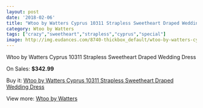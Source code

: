 ```yaml
---
layout: post
date: '2018-02-06'
title: "Wtoo by Watters Cyprus 10311 Strapless Sweetheart Draped Wedding Dress"
category: Wtoo by Watters
tags: ["crazy","sweetheart","strapless","cyprus","special"]
image: http://img.eudances.com/8740-thickbox_default/wtoo-by-watters-cyprus-10311-strapless-sweetheart-draped-wedding-dress.jpg
---
```

Wtoo by Watters Cyprus 10311 Strapless Sweetheart Draped Wedding Dress

On Sales: **$342.99**
<a href="https://www.eudances.com/en/wtoo-by-watters/2955-wtoo-by-watters-cyprus-10311-strapless-sweetheart-draped-wedding-dress.html"><amp-img layout="responsive" width="600" height="600" src="//img.eudances.com/8740-thickbox_default/wtoo-by-watters-cyprus-10311-strapless-sweetheart-draped-wedding-dress.jpg" alt="Wtoo by Watters Cyprus 10311 Strapless Sweetheart Draped Wedding Dress 0" /></a>
<a href="https://www.eudances.com/en/wtoo-by-watters/2955-wtoo-by-watters-cyprus-10311-strapless-sweetheart-draped-wedding-dress.html"><amp-img layout="responsive" width="600" height="600" src="//img.eudances.com/8742-thickbox_default/wtoo-by-watters-cyprus-10311-strapless-sweetheart-draped-wedding-dress.jpg" alt="Wtoo by Watters Cyprus 10311 Strapless Sweetheart Draped Wedding Dress 1" /></a>
<a href="https://www.eudances.com/en/wtoo-by-watters/2955-wtoo-by-watters-cyprus-10311-strapless-sweetheart-draped-wedding-dress.html"><amp-img layout="responsive" width="600" height="600" src="//img.eudances.com/8741-thickbox_default/wtoo-by-watters-cyprus-10311-strapless-sweetheart-draped-wedding-dress.jpg" alt="Wtoo by Watters Cyprus 10311 Strapless Sweetheart Draped Wedding Dress 2" /></a>

Buy it: [Wtoo by Watters Cyprus 10311 Strapless Sweetheart Draped Wedding Dress](https://www.eudances.com/en/wtoo-by-watters/2955-wtoo-by-watters-cyprus-10311-strapless-sweetheart-draped-wedding-dress.html "Wtoo by Watters Cyprus 10311 Strapless Sweetheart Draped Wedding Dress")

View more: [Wtoo by Watters](https://www.eudances.com/en/49-wtoo-by-watters "Wtoo by Watters")
